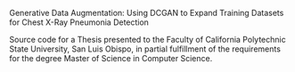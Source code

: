 Generative Data Augmentation: Using DCGAN to Expand Training Datasets for Chest X-Ray Pneumonia Detection

Source code for a Thesis presented to the Faculty of California Polytechnic State University, San Luis Obispo, in partial fulfillment of the requirements for the degree Master of Science in Computer Science.
